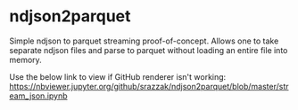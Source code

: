 # ndjson2parquet
Simple ndjson to parquet streaming proof-of-concept. Allows one to take separate ndjson files and parse to parquet without loading an entire file into memory.

Use the below link to view if GitHub renderer isn't working:
https://nbviewer.jupyter.org/github/srazzak/ndjson2parquet/blob/master/stream_json.ipynb
